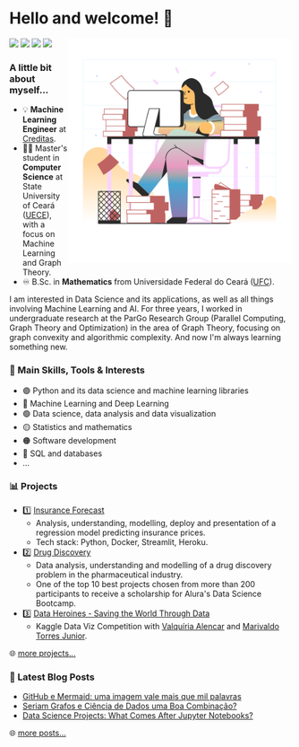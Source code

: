 # Hello and welcome! 🦜

<a href="https://icons8.com/illustrations/illustration/marginalia-productive-work">
	<img width=400 align="right" src="https://github.com/diascarolina/diascarolina/blob/main/img/marginalia-productive-work.png">
</a>

[<img src="https://img.shields.io/badge/carodias-0A66C2?style=flat-square&logo=linkedin&logoColor=white" />](https://www.linkedin.com/in/carodias/)
[<img src="https://img.shields.io/badge/carodias-000000?style=flat-square&logo=Medium&logoColor=white" />](https://carodias.medium.com/)
[<img src="https://img.shields.io/badge/carolinadiasw@gmail.com-EA4335?style=flat-square&logo=Gmail&logoColor=white" />](mailto:carolinadiasw@gmail.com)
[<img src="https://img.shields.io/badge/diascarolina.github.io-800080?style=flat-square&logo=githubpages&logoColor=white" />](https://diascarolina.github.io)

### A little bit about myself...

- 💡 **Machine Learning Engineer** at [Creditas](https://boards.greenhouse.io/creditas/).
- 👩‍💻 Master's student in **Computer Science** at State University of Ceará ([UECE](http://www.uece.br/)), with a focus on Machine Learning and Graph Theory.
- ♾ B.Sc. in **Mathematics** from Universidade Federal do Ceará ([UFC](http://www.ufc.br/)).

I am interested in Data Science and its applications, as well as all things involving Machine Learning and AI. For three years, I worked in undergraduate research at the ParGo Research Group (Parallel Computing, Graph Theory and Optimization) in the area of Graph Theory, focusing on graph convexity and algorithmic complexity. And now I'm always learning something new.

### 🔎 Main Skills, Tools & Interests

- 🟣 Python and its data science and machine learning libraries
- 🔵 Machine Learning and Deep Learning
- 🟢 Data science, data analysis and data visualization
- 🟡 Statistics and mathematics
- 🟠 Software development
- 🔴 SQL and databases
- ...

### 📊 Projects

- 1️⃣ [Insurance Forecast](https://github.com/diascarolina/project-insurance-forecast)
  - Analysis, understanding, modelling, deploy and presentation of a regression model predicting insurance prices.
  - Tech stack: Python, Docker, Streamlit, Heroku.
- 2️⃣ [Drug Discovery](https://github.com/diascarolina/imersao-dados-desafio-final)
  - Data analysis, understanding and modelling of a drug discovery problem in the pharmaceutical industry.
  - One of the top 10 best projects chosen from more than 200 participants to receive a scholarship for Alura's Data Science Bootcamp.
- 3️⃣ [Data Heroines - Saving the World Through Data](https://www.kaggle.com/carodias/data-heroines-saving-the-world-through-data)
  - Kaggle Data Viz Competition with [Valquíria Alencar](https://github.com/vqrca) and [Marivaldo Torres Junior](https://github.com/JuniorTorresMTJ).

🌐 [more projects...](https://github.com/diascarolina?tab=repositories)

### 📝 Latest Blog Posts
<!-- BLOG-POST-LIST:START -->
- [GitHub e Mermaid: uma imagem vale mais que mil palavras](https://carodias.medium.com/github-e-mermaid-uma-imagem-vale-mais-que-mil-palavras-7cca09a205de?source=rss-c98298801e45------2)
- [Seriam Grafos e Ciência de Dados uma Boa Combinação?](https://carodias.medium.com/seriam-grafos-e-ci%C3%AAncia-de-dados-uma-boa-combina%C3%A7%C3%A3o-cd1032b40410?source=rss-c98298801e45------2)
- [Data Science Projects: What Comes After Jupyter Notebooks?](https://carodias.medium.com/data-science-projects-what-comes-after-jupyter-notebooks-930daff052ea?source=rss-c98298801e45------2)
<!-- BLOG-POST-LIST:END -->

🌐 [more posts...](https://carodias.medium.com/)
